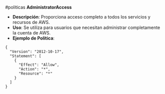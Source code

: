 #politicas
**AdministratorAccess**

- **Descripción**: Proporciona acceso completo a todos los servicios y recursos de AWS.
- **Uso**: Se utiliza para usuarios que necesitan administrar completamente la cuenta de AWS.
- **Ejemplo de Política**:

```
{
  "Version": "2012-10-17",
  "Statement": [
    {
      "Effect": "Allow",
      "Action": "*",
      "Resource": "*"
    }
  ]
}
```

